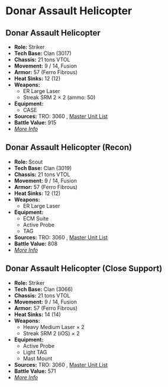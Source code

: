 # Donar Assault Helicopter 

## Donar Assault Helicopter 

- **Role:** Striker 
- **Tech Base:** Clan (3017) 
- **Chassis:** 21 tons VTOL 
- **Movement:** 9 / 14, Fusion 
- **Armor:** 57 (Ferro Fibrous) 
- **Heat Sinks:** 12 (12) 
- **Weapons:** 
  - ER Large Laser 
  - Streak SRM 2 × 2 (ammo: 50) 
- **Equipment:** 
  - CASE 
- **Sources:** TRO: 3060 , [Master Unit List](http://masterunitlist.info/Unit/Details/906) 
- **Battle Value:** 915 
- [*More Info*](donar_assault_helicopter/donar_assault_helicopter.md) 

## Donar Assault Helicopter (Recon) 

- **Role:** Scout 
- **Tech Base:** Clan (3019) 
- **Chassis:** 21 tons VTOL 
- **Movement:** 9 / 14, Fusion 
- **Armor:** 57 (Ferro Fibrous) 
- **Heat Sinks:** 12 (12) 
- **Weapons:** 
  - ER Large Laser 
- **Equipment:** 
  - ECM Suite 
  - Active Probe 
  - TAG 
- **Sources:** TRO: 3060 , [Master Unit List](http://masterunitlist.info/Unit/Details/905) 
- **Battle Value:** 808 
- [*More Info*](donar_assault_helicopter/donar_assault_helicopter_recon.md) 

## Donar Assault Helicopter (Close Support) 

- **Role:** Striker 
- **Tech Base:** Clan (3066) 
- **Chassis:** 21 tons VTOL 
- **Movement:** 9 / 14, Fusion 
- **Armor:** 57 (Ferro Fibrous) 
- **Heat Sinks:** 14 (14) 
- **Weapons:** 
  - Heavy Medium Laser × 2 
  - Streak SRM 2 (iOS) × 2 
- **Equipment:** 
  - Active Probe 
  - Light TAG 
  - Mast Mount 
- **Sources:** TRO: 3060 , [Master Unit List](http://masterunitlist.info/Unit/Details/904) 
- **Battle Value:** 571 
- [*More Info*](donar_assault_helicopter/donar_assault_helicopter_close_support.md) 

